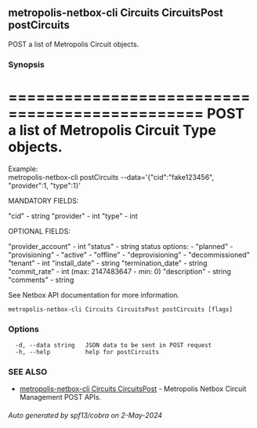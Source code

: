 ## metropolis-netbox-cli Circuits CircuitsPost postCircuits

POST a list of Metropolis Circuit objects.

### Synopsis


===============================================
POST a list of Metropolis Circuit Type objects.
===============================================

Example:			
	metropolis-netbox-cli postCircuits --data='{"cid":"fake123456", "provider":1, "type":1}'

MANDATORY FIELDS:

"cid"      - string
"provider" - int
"type"     - int
            
OPTIONAL FIELDS:

"provider_account"	- int
"status" - string
	status options:
		- "planned"
		- "provisioning"
		- "active"
		- "offline"
		- "deprovisioning"
		- "decommissioned"
"tenant" - int
"install_date" - string
"termination_date" - string
"commit_rate" - int (max: 2147483647 - min: 0)
"description" - string
"comments" - string

See Netbox API documentation for more information.

```
metropolis-netbox-cli Circuits CircuitsPost postCircuits [flags]
```

### Options

```
  -d, --data string   JSON data to be sent in POST request
  -h, --help          help for postCircuits
```

### SEE ALSO

* [metropolis-netbox-cli Circuits CircuitsPost](metropolis-netbox-cli_Circuits_CircuitsPost.md)	 - Metropolis Netbox Circuit Management POST APIs.

###### Auto generated by spf13/cobra on 2-May-2024
